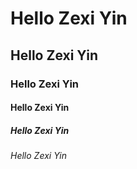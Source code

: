 # Hello Zexi Yin
## Hello Zexi Yin
### Hello Zexi Yin
#### Hello Zexi Yin
##### Hello Zexi Yin
###### Hello Zexi Yin
